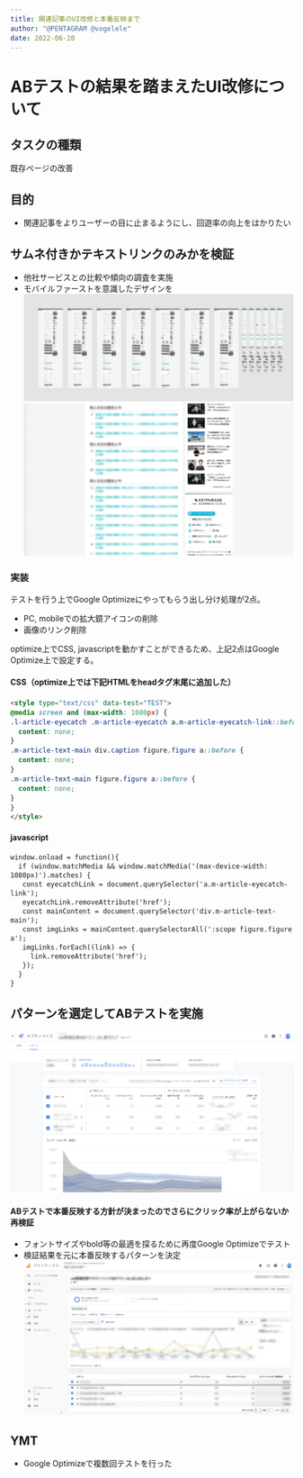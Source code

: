 ```yaml
---
title: 関連記事のUI改修と本番反映まで
author: "@PENTAGRAM @vogelele"
date: 2022-06-20
---
```


# ABテストの結果を踏まえたUI改修について
## タスクの種類
既存ページの改善

## 目的
- 関連記事をよりユーザーの目に止まるようにし、回遊率の向上をはかりたい

## サムネ付きかテキストリンクのみかを検証
- 他社サービスとの比較や傾向の調査を実施
- モバイルファーストを意識したデザインを
![XDでの検証](./images/20220620-1.png)
![様々なパターンのテスト](./images/20220620-2.png)

### 実装
テストを行う上でGoogle Optimizeにやってもらう出し分け処理が2点。
- PC, mobileでの拡大鏡アイコンの削除
- 画像のリンク削除

optimize上でCSS, javascriptを動かすことができるため、上記2点はGoogle Optimize上で設定する。
#### CSS（optimize上では下記HTMLをheadタグ末尾に追加した）
```html
<style type="text/css" data-test="TEST">
@media screen and (max-width: 1080px) {
.l-article-eyecatch .m-article-eyecatch a.m-article-eyecatch-link::before{
  content: none;
}
.m-article-text-main div.caption figure.figure a::before {
  content: none;
}
.m-article-text-main figure.figure a::before {
  content: none;
}
}
</style>
```
#### javascript
```
window.onload = function(){
  if (window.matchMedia && window.matchMedia('(max-device-width: 1080px)').matches) {
   const eyecatchLink = document.querySelector('a.m-article-eyecatch-link');
   eyecatchLink.removeAttribute('href');
   const mainContent = document.querySelector('div.m-article-text-main');
   const imgLinks = mainContent.querySelectorAll(':scope figure.figure a');
   imgLinks.forEach((link) => {
     link.removeAttribute('href');
   });
  }
}
```
## パターンを選定してABテストを実施
![Optimizeの検証結果](./images/20220620-3.png)

#### ABテストで本番反映する方針が決まったのでさらにクリック率が上がらないか再検証
- フォントサイズやbold等の最適を探るために再度Google Optimizeでテスト
- 検証結果を元に本番反映するパターンを決定
![Optimizeの結果はGoogle Analyticsからも確認が可能](./images/20220620-4.png)

## YMT
- Google Optimizeで複数回テストを行った
